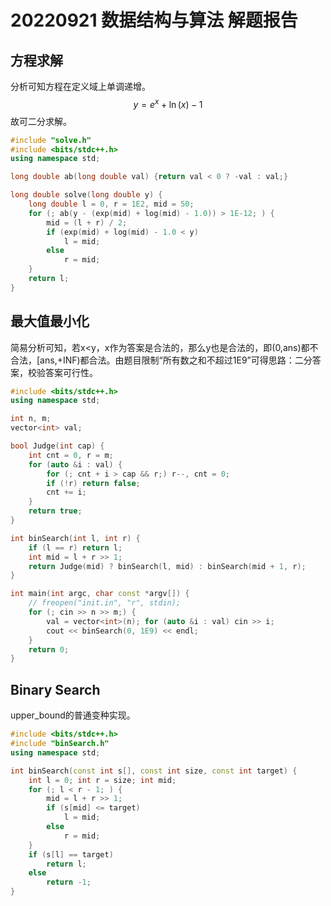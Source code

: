 # 20220921 数据结构与算法 解题报告

## 方程求解

分析可知方程在定义域上单调递增。
$$
y=e^x+\ln(x)-1
$$
故可二分求解。

```c++
#include "solve.h"
#include <bits/stdc++.h>
using namespace std;

long double ab(long double val) {return val < 0 ? -val : val;}

long double solve(long double y) {
    long double l = 0, r = 1E2, mid = 50;
    for (; ab(y - (exp(mid) + log(mid) - 1.0)) > 1E-12; ) {
        mid = (l + r) / 2;
        if (exp(mid) + log(mid) - 1.0 < y)
            l = mid;
        else
            r = mid;
    }
    return l;
}

```



## 最大值最小化

简易分析可知，若x<y，x作为答案是合法的，那么y也是合法的，即(0,ans)都不合法，[ans,+INF)都合法。由题目限制“所有数之和不超过1E9”可得思路：二分答案，校验答案可行性。

```c++
#include <bits/stdc++.h>
using namespace std;

int n, m;
vector<int> val;

bool Judge(int cap) {
    int cnt = 0, r = m;
    for (auto &i : val) {
        for (; cnt + i > cap && r;) r--, cnt = 0;
        if (!r) return false;
        cnt += i;
    }
    return true;
}

int binSearch(int l, int r) {
    if (l == r) return l;
    int mid = l + r >> 1;
    return Judge(mid) ? binSearch(l, mid) : binSearch(mid + 1, r);
}

int main(int argc, char const *argv[]) {
    // freopen("init.in", "r", stdin);
    for (; cin >> n >> m;) {
        val = vector<int>(n); for (auto &i : val) cin >> i;
        cout << binSearch(0, 1E9) << endl;
    }
    return 0;
}
```



## Binary Search

upper_bound的普通变种实现。

```c++
#include <bits/stdc++.h>
#include "binSearch.h"
using namespace std;

int binSearch(const int s[], const int size, const int target) {
    int l = 0; int r = size; int mid;
    for (; l < r - 1; ) {
        mid = l + r >> 1;
        if (s[mid] <= target)
            l = mid;
        else
            r = mid;
    }
    if (s[l] == target)
        return l;
    else
        return -1;
}
```

